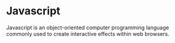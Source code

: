 # Javascript

Javascript is an object-oriented computer programming language commonly used to create interactive effects within web browsers.